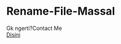 # Rename-File-Massal<br>

Gk ngerti?Contact Me<br>
<a href="http://wa.me/625156971512">Disini</a>


